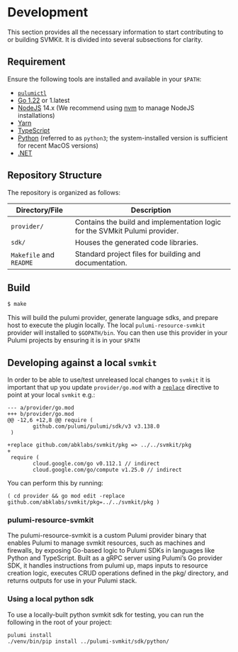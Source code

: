 # Development

This section provides all the necessary information to start contributing to or building SVMKit. It is divided into several subsections for clarity.

## Requirement

Ensure the following tools are installed and available in your `$PATH`:

- [`pulumictl`](https://github.com/pulumi/pulumictl#installation)
- [Go 1.22](https://golang.org/dl/) or 1.latest
- [NodeJS](https://nodejs.org/en/) 14.x (We recommend using [nvm](https://github.com/nvm-sh/nvm) to manage NodeJS installations)
- [Yarn](https://yarnpkg.com/)
- [TypeScript](https://www.typescriptlang.org/)
- [Python](https://www.python.org/downloads/) (referred to as `python3`; the system-installed version is sufficient for recent MacOS versions)
- [.NET](https://dotnet.microsoft.com/download)

## Repository Structure

The repository is organized as follows:

| Directory/File          | Description                                                                 |
|-------------------------|-----------------------------------------------------------------------------|
| `provider/`             | Contains the build and implementation logic for the SVMkit Pulumi provider. |
| `sdk/`                  | Houses the generated code libraries.                                        |
| `Makefile` and `README` | Standard project files for building and documentation.                      |

## Build

```bash
$ make
```

This will build the pulumi provider, generate language sdks, and prepare host to execute the plugin locally.
The local `pulumi-resource-svmkit` provider will installed to `$GOPATH/bin`.
You can then use this provider in your Pulumi projects by ensuring it is in your `$PATH`

## Developing against a local `svmkit`

In order to be able to use/test unreleased local changes to `svmkit` it is important that up you update
`provider/go.mod` with a [`replace`](https://go.dev/ref/mod#go-mod-file-replace) directive to point at your local `svmkit` e.g.:

```
--- a/provider/go.mod
+++ b/provider/go.mod
@@ -12,6 +12,8 @@ require (
        github.com/pulumi/pulumi/sdk/v3 v3.138.0
 )

+replace github.com/abklabs/svmkit/pkg => ../../svmkit/pkg
+
 require (
        cloud.google.com/go v0.112.1 // indirect
        cloud.google.com/go/compute v1.25.0 // indirect
```

You can perform this by running:

```
( cd provider && go mod edit -replace github.com/abklabs/svmkit/pkg=../../svmkit/pkg )
```

### pulumi-resource-svmkit

The pulumi-resource-svmkit is a custom Pulumi provider binary that enables Pulumi to manage svmkit resources, such as machines and firewalls, by exposing Go-based logic to Pulumi SDKs in languages like Python and TypeScript. Built as a gRPC server using Pulumi’s Go provider SDK, it handles instructions from pulumi up, maps inputs to resource creation logic, executes CRUD operations defined in the pkg/ directory, and returns outputs for use in your Pulumi stack.

### Using a local python sdk
To use a locally-built python svmkit sdk for testing, you can run the following in the root of your project:
```
pulumi install
./venv/bin/pip install ../pulumi-svmkit/sdk/python/
```
